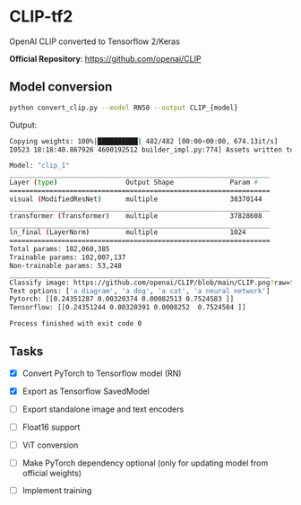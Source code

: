 # CLIP-tf2
OpenAI CLIP converted to Tensorflow 2/Keras

__Official Repository__: https://github.com/openai/CLIP

## Model conversion
```sh
python convert_clip.py --model RN50 --output CLIP_{model}
```
Output: 
```sh
Copying weights: 100%|██████████| 482/482 [00:00<00:00, 674.13it/s]
I0523 18:18:40.867926 4600192512 builder_impl.py:774] Assets written to: CLIP_RN50/assets

Model: "clip_1"
_________________________________________________________________
Layer (type)                 Output Shape              Param #   
=================================================================
visual (ModifiedResNet)      multiple                  38370144  
_________________________________________________________________
transformer (Transformer)    multiple                  37828608  
_________________________________________________________________
ln_final (LayerNorm)         multiple                  1024      
=================================================================
Total params: 102,060,385
Trainable params: 102,007,137
Non-trainable params: 53,248
_________________________________________________________________
Classify image: https://github.com/openai/CLIP/blob/main/CLIP.png?raw=true
Text options: ['a diagram', 'a dog', 'a cat', 'a neural network']
Pytorch: [[0.24351287 0.00320374 0.00082513 0.7524583 ]]
Tensorflow: [[0.24351244 0.00320391 0.0008252  0.7524584 ]]

Process finished with exit code 0
```

## Tasks
- [x] Convert PyTorch to Tensorflow model (RN)
- [x] Export as Tensorflow SavedModel
- [ ] Export standalone image and text encoders
- [ ] Float16 support
- [ ] ViT conversion
- [ ] Make PyTorch dependency optional (only for updating model from official weights)
- [ ] Implement training


